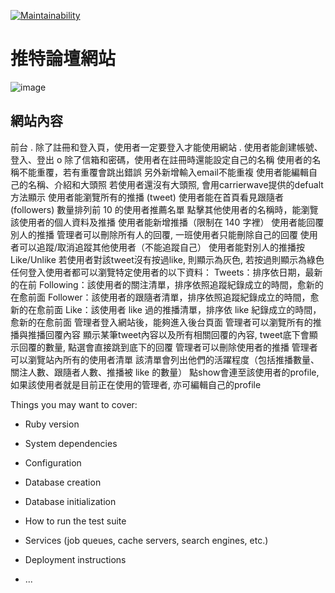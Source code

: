 [![Maintainability](https://api.codeclimate.com/v1/badges/c0609ce113878eab620c/maintainability)](https://codeclimate.com/github/ALPHACamp/simple-twitter-workspace/maintainability)

# 推特論壇網站
![image](https://github.com/iceland101113/simple-twitter/blob/master/twitter.png)  

## 網站內容
前台
  . 除了註冊和登入頁，使用者一定要登入才能使用網站
  . 使用者能創建帳號、登入、登出
    o 除了信箱和密碼，使用者在註冊時還能設定自己的名稱
使用者的名稱不能重覆，若有重覆會跳出錯誤
另外新增輸入email不能重複
使用者能編輯自己的名稱、介紹和大頭照
若使用者還沒有大頭照, 會用carrierwave提供的defualt方法顯示
使用者能瀏覽所有的推播 (tweet)
使用者能在首頁看見跟隨者 (followers) 數量排列前 10 的使用者推薦名單
點擊其他使用者的名稱時，能瀏覽該使用者的個人資料及推播
使用者能新增推播（限制在 140 字裡）
使用者能回覆別人的推播
管理者可以刪除所有人的回覆, 一班使用者只能刪除自己的回覆
使用者可以追蹤/取消追蹤其他使用者（不能追蹤自己）
使用者能對別人的推播按 Like/Unlike
若使用者對該tweet沒有按過like, 則顯示為灰色, 若按過則顯示為綠色
任何登入使用者都可以瀏覽特定使用者的以下資料：
Tweets：排序依日期，最新的在前
Following：該使用者的關注清單，排序依照追蹤紀錄成立的時間，愈新的在愈前面
Follower：該使用者的跟隨者清單，排序依照追蹤紀錄成立的時間，愈新的在愈前面
Like：該使用者 like 過的推播清單，排序依 like 紀錄成立的時間，愈新的在愈前面
管理者登入網站後，能夠進入後台頁面
管理者可以瀏覽所有的推播與推播回覆內容
顯示某筆tweet內容以及所有相關回覆的內容, tweet底下會顯示回覆的數量, 點選會直接跳到底下的回覆
管理者可以刪除使用者的推播
管理者可以瀏覽站內所有的使用者清單
該清單會列出他們的活躍程度（包括推播數量、關注人數、跟隨者人數、推播被 like 的數量）
點show會連至該使用者的profile, 如果該使用者就是目前正在使用的管理者, 亦可編輯自己的profile

Things you may want to cover:

* Ruby version

* System dependencies

* Configuration

* Database creation

* Database initialization

* How to run the test suite

* Services (job queues, cache servers, search engines, etc.)

* Deployment instructions

* ...
